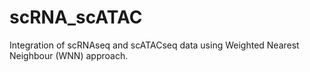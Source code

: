 # scRNA_scATAC
Integration of scRNAseq and scATACseq data using Weighted Nearest Neighbour (WNN) approach.
